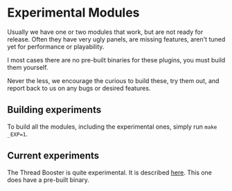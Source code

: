 # Experimental Modules

Usually we have one or two modules that work, but are not ready for release. Often they have very ugly panels, are missing features, aren't tuned yet for performance or playability.

I most cases there are no pre-built binaries for these plugins, you must build them yourself.

Never the less, we encourage the curious to build these, try them out, and report back to us on any bugs or desired features.

## Building experiments

To build all the modules, including the experimental ones, simply run `make _EXP=1`.

## Current experiments

The Thread Booster is quite experimental. It is described [here](thread-booster.md). This one does have a pre-built binary.
